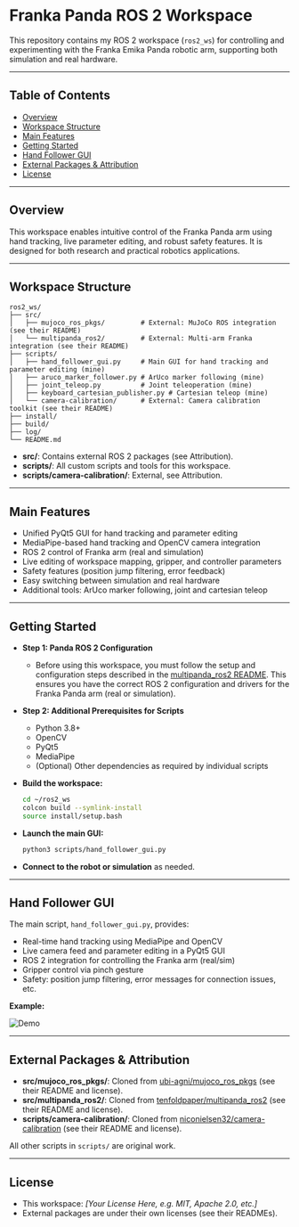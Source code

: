# Franka Panda ROS 2 Workspace

This repository contains my ROS 2 workspace (`ros2_ws`) for controlling and experimenting with the Franka Emika Panda robotic arm, supporting both simulation and real hardware.

---

## Table of Contents

- [Overview](#overview)
- [Workspace Structure](#workspace-structure)
- [Main Features](#main-features)
- [Getting Started](#getting-started)
- [Hand Follower GUI](#hand-follower-gui)
- [External Packages & Attribution](#external-packages--attribution)
- [License](#license)

---

## Overview

This workspace enables intuitive control of the Franka Panda arm using hand tracking, live parameter editing, and robust safety features. It is designed for both research and practical robotics applications.

---

## Workspace Structure

```
ros2_ws/
├── src/
│   ├── mujoco_ros_pkgs/         # External: MuJoCo ROS integration (see their README)
│   └── multipanda_ros2/         # External: Multi-arm Franka integration (see their README)
├── scripts/
│   ├── hand_follower_gui.py     # Main GUI for hand tracking and parameter editing (mine)
│   ├── aruco_marker_follower.py # ArUco marker following (mine)
│   ├── joint_teleop.py          # Joint teleoperation (mine)
│   ├── keyboard_cartesian_publisher.py # Cartesian teleop (mine)
│   └── camera-calibration/      # External: Camera calibration toolkit (see their README)
├── install/
├── build/
├── log/
└── README.md
```

- **src/**: Contains external ROS 2 packages (see Attribution).
- **scripts/**: All custom scripts and tools for this workspace.
- **scripts/camera-calibration/**: External, see Attribution.

---

## Main Features

- Unified PyQt5 GUI for hand tracking and parameter editing
- MediaPipe-based hand tracking and OpenCV camera integration
- ROS 2 control of Franka arm (real and simulation)
- Live editing of workspace mapping, gripper, and controller parameters
- Safety features (position jump filtering, error feedback)
- Easy switching between simulation and real hardware
- Additional tools: ArUco marker following, joint and cartesian teleop

---

## Getting Started

- **Step 1: Panda ROS 2 Configuration**
  - Before using this workspace, you must follow the setup and configuration steps described in the [multipanda_ros2 README](src/multipanda_ros2/README.md). This ensures you have the correct ROS 2 configuration and drivers for the Franka Panda arm (real or simulation).

- **Step 2: Additional Prerequisites for Scripts**
  - Python 3.8+
  - OpenCV
  - PyQt5
  - MediaPipe
  - (Optional) Other dependencies as required by individual scripts

- **Build the workspace:**
  ```bash
  cd ~/ros2_ws
  colcon build --symlink-install
  source install/setup.bash
  ```
- **Launch the main GUI:**
  ```bash
  python3 scripts/hand_follower_gui.py
  ```
- **Connect to the robot or simulation** as needed.

---

## Hand Follower GUI

The main script, `hand_follower_gui.py`, provides:
- Real-time hand tracking using MediaPipe and OpenCV
- Live camera feed and parameter editing in a PyQt5 GUI
- ROS 2 integration for controlling the Franka arm (real/sim)
- Gripper control via pinch gesture
- Safety: position jump filtering, error messages for connection issues, etc.

**Example:**  

![Demo](images/franka_demo.gif)

---

## External Packages & Attribution

- **src/mujoco_ros_pkgs/**: Cloned from [ubi-agni/mujoco_ros_pkgs](https://github.com/ubi-agni/mujoco_ros_pkgs) (see their README and license).
- **src/multipanda_ros2/**: Cloned from [tenfoldpaper/multipanda_ros2](https://github.com/tenfoldpaper/multipanda_ros2) (see their README and license).
- **scripts/camera-calibration/**: Cloned from [niconielsen32/camera-calibration](https://github.com/niconielsen32/camera-calibration) (see their README and license).

All other scripts in `scripts/` are original work.

---

## License

- This workspace: _[Your License Here, e.g. MIT, Apache 2.0, etc.]_
- External packages are under their own licenses (see their READMEs).
